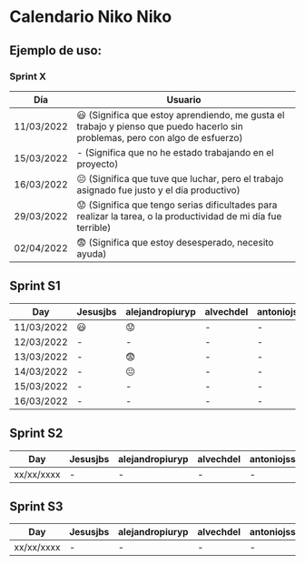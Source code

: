 # Calendario Niko Niko

## Ejemplo de uso:
### Sprint X 
| Día          |  Usuario  |
| ------------ | ------------- |
|  11/03/2022  |  :smiley: (Significa que estoy aprendiendo, me gusta el trabajo y pienso que puedo hacerlo sin problemas, pero con algo de esfuerzo)  |
|  15/03/2022  |  - (Significa que no he estado trabajando en el proyecto)  |
|  16/03/2022  |  :neutral_face:  (Significa que tuve que luchar, pero el trabajo asignado fue justo y el día productivo)  |
|  29/03/2022  |  :worried: (Significa que tengo serias dificultades para realizar la tarea, o la productividad de mi día fue terrible)  |
|  02/04/2022  |  :fearful:   (Significa que estoy desesperado, necesito ayuda)  |

## Sprint S1
| Day           |  Jesusjbs  |  alejandropiuryp  |  alvechdel  |  antoniojss1  |  antoniope33  |  eveyugyug  |  ferherque  |  Javitoox  |  javivm17  |  JJosePP  |  JoseCarlosMorales  |  manmogvil  |  maribelrb22  |  NoSoyDani  |
| ------------ | ------------- | ------------- | ------------- | ------------- | ------------- | ------------- | ------------- | ------------- | ------------- | ------------- | ------------- | ------------- | ------------- | ------------- |
|  11/03/2022 |   :smiley:   |   :worried:   |       -       |       -       |       -       |       :smiley:        |   :worried:   |      :smiley:       |       -       |       -       |     :smiley:    |   :worried:  |       -       |       :smiley:       |
|  12/03/2022 |     -        |       -       |       -       |       -       |       -       |       :smiley:        |   -   |       :smiley:       |       -       |       -       |     -    |         -        |       :smiley:       |       :smiley:       |
|  13/03/2022 |     -        |       :fearful:       |       -       |       -       |       -       |       :worried:        |   -   |       :fearful:       |       -       |       -       |     -    |         -        |       :smiley:       |       -       |
|  14/03/2022 | - |       :neutral_face:       |       -       |       -       |       -       |       :fearful:        |   -   |      :worried:     |       -       |       -       |     -    |  :worried: |      :smiley:      |       -       |
|  15/03/2022 | - |       -       |       -       |       -       |       -       |       :neutral_face:        |   -   |    :smiley:     |       -       |       -       |     -    |    :smiley: |       :smiley:      |       -       |
|  16/03/2022 | - |       -       |       -       |       -       |       -       |     -        |   -   |    -     |       -       |       -       |     -    |    -       |       :smiley:      |       -       |

## Sprint S2
| Day           |  Jesusjbs  |  alejandropiuryp  |  alvechdel  |  antoniojss1  |  antoniope33  |  eveyugyug  |  ferherque  |  Javitoox  |  javivm17  |  JJosePP  |  JoseCarlosMorales  |  manmogvil  |  maribelrb22  |  NoSoyDani  |
| ------------ | ------------- | ------------- | ------------- | ------------- | ------------- | ------------- | ------------- | ------------- | ------------- | ------------- | ------------- | ------------- | ------------- | ------------- |
|  xx/xx/xxxx  |       -       |       -       |       -       |       -       |       -       |       -       |       -       |       -       |       -       |       -       |       -       |       -       |       -       |       -       |

## Sprint S3
| Day           |  Jesusjbs  |  alejandropiuryp  |  alvechdel  |  antoniojss1  |  antoniope33  |  eveyugyug  |  ferherque  |  Javitoox  |  javivm17  |  JJosePP  |  JoseCarlosMorales  |  manmogvil  |  maribelrb22  |  NoSoyDani  |
| ------------ | ------------- | ------------- | ------------- | ------------- | ------------- | ------------- | ------------- | ------------- | ------------- | ------------- | ------------- | ------------- | ------------- | ------------- |
|  xx/xx/xxxx  |       -       |       -       |       -       |       -       |       -       |       -       |       -       |       -       |       -       |       -       |       -       |       -       |       -       |       -       |
